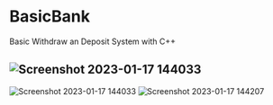 # BasicBank
Basic Withdraw an Deposit System with C++

![Screenshot 2023-01-17 144033](https://user-images.githubusercontent.com/41086768/212890559-655cb33d-b525-4ea4-83c0-318a54570bfc.png)
-------------------------------------------------------------------------------------------------------------------------------------
![Screenshot 2023-01-17 144033](https://user-images.githubusercontent.com/41086768/212890559-655cb33d-b525-4ea4-83c0-318a54570bfc.png)
![Screenshot 2023-01-17 144207](https://user-images.githubusercontent.com/41086768/212890553-4bfbe22d-4e20-4039-9b11-f4fccaaac092.png)
